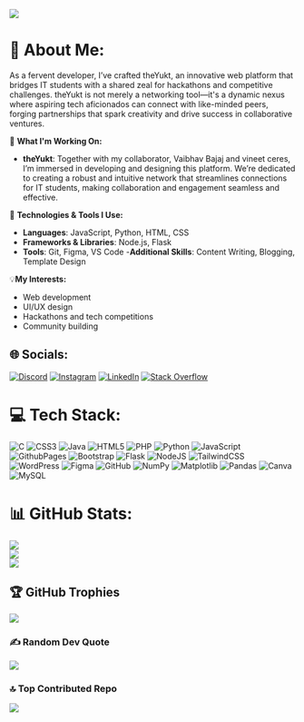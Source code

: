 [![](https://visitcount.itsvg.in/api?id=vaibhavraj072&icon=2&color=0)](https://visitcount.itsvg.in)

# 💫 About Me:
As a fervent developer, I’ve crafted theYukt, an innovative web platform that bridges IT students with a shared zeal for hackathons and competitive challenges. theYukt is not merely a networking tool—it's a dynamic nexus where aspiring tech aficionados can connect with like-minded peers, forging partnerships that spark creativity and drive success in collaborative ventures.

🌟 **What I'm Working On:**
- **theYukt**: Together with my collaborator, Vaibhav Bajaj and vineet ceres, I’m immersed in developing and designing this platform. We’re dedicated to creating a robust and intuitive network that streamlines connections for IT students, making collaboration and engagement seamless and effective.

🔧 **Technologies & Tools I Use:**  
- **Languages**: JavaScript, Python, HTML, CSS  
- **Frameworks & Libraries**: Node.js, Flask  
- **Tools**: Git, Figma, VS Code
-**Additional Skills**: Content Writing, Blogging, Template Design

  
💡**My Interests:**  
- Web development  
- UI/UX design  
- Hackathons and tech competitions  
- Community building



## 🌐 Socials:
[![Discord](https://img.shields.io/badge/Discord-%237289DA.svg?logo=discord&logoColor=white)](https://discord.gg/vaibhav2365) [![Instagram](https://img.shields.io/badge/Instagram-%23E4405F.svg?logo=Instagram&logoColor=white)](https://www.instagram.com/vaibhav_rraj/) [![LinkedIn](https://img.shields.io/badge/LinkedIn-%230077B5.svg?logo=linkedin&logoColor=white)](https://www.linkedin.com/in/vaibhav-raj-08794b270/) [![Stack Overflow](https://img.shields.io/badge/-Stackoverflow-FE7A16?logo=stack-overflow&logoColor=white)]() 

# 💻 Tech Stack:
![C](https://img.shields.io/badge/c-%2300599C.svg?style=for-the-badge&logo=c&logoColor=white) ![CSS3](https://img.shields.io/badge/css3-%231572B6.svg?style=for-the-badge&logo=css3&logoColor=white) ![Java](https://img.shields.io/badge/java-%23ED8B00.svg?style=for-the-badge&logo=openjdk&logoColor=white) ![HTML5](https://img.shields.io/badge/html5-%23E34F26.svg?style=for-the-badge&logo=html5&logoColor=white) ![PHP](https://img.shields.io/badge/php-%23777BB4.svg?style=for-the-badge&logo=php&logoColor=white) ![Python](https://img.shields.io/badge/python-3670A0?style=for-the-badge&logo=python&logoColor=ffdd54) ![JavaScript](https://img.shields.io/badge/javascript-%23323330.svg?style=for-the-badge&logo=javascript&logoColor=%23F7DF1E) ![GithubPages](https://img.shields.io/badge/github%20pages-121013?style=for-the-badge&logo=github&logoColor=white) ![Bootstrap](https://img.shields.io/badge/bootstrap-%238511FA.svg?style=for-the-badge&logo=bootstrap&logoColor=white) ![Flask](https://img.shields.io/badge/flask-%23000.svg?style=for-the-badge&logo=flask&logoColor=white) ![NodeJS](https://img.shields.io/badge/node.js-6DA55F?style=for-the-badge&logo=node.js&logoColor=white) ![TailwindCSS](https://img.shields.io/badge/tailwindcss-%2338B2AC.svg?style=for-the-badge&logo=tailwind-css&logoColor=white) ![WordPress](https://img.shields.io/badge/WordPress-%23117AC9.svg?style=for-the-badge&logo=WordPress&logoColor=white) ![Figma](https://img.shields.io/badge/figma-%23F24E1E.svg?style=for-the-badge&logo=figma&logoColor=white) ![GitHub](https://img.shields.io/badge/github-%23121011.svg?style=for-the-badge&logo=github&logoColor=white) ![NumPy](https://img.shields.io/badge/numpy-%23013243.svg?style=for-the-badge&logo=numpy&logoColor=white) ![Matplotlib](https://img.shields.io/badge/Matplotlib-%23ffffff.svg?style=for-the-badge&logo=Matplotlib&logoColor=black) ![Pandas](https://img.shields.io/badge/pandas-%23150458.svg?style=for-the-badge&logo=pandas&logoColor=white) ![Canva](https://img.shields.io/badge/Canva-%2300C4CC.svg?style=for-the-badge&logo=Canva&logoColor=white) ![MySQL](https://img.shields.io/badge/mysql-4479A1.svg?style=for-the-badge&logo=mysql&logoColor=white)
# 📊 GitHub Stats:
![](https://github-readme-stats.vercel.app/api?username=vaibhavraj072&theme=dark&hide_border=false&include_all_commits=false&count_private=false)<br/>
![](https://github-readme-streak-stats.herokuapp.com/?user=vaibhavraj072&theme=dark&hide_border=false)<br/>
![](https://github-readme-stats.vercel.app/api/top-langs/?username=vaibhavraj072&theme=dark&hide_border=false&include_all_commits=false&count_private=false&layout=compact)

## 🏆 GitHub Trophies
![](https://github-profile-trophy.vercel.app/?username=vaibhavraj072&theme=radical&no-frame=false&no-bg=false&margin-w=4)

### ✍️ Random Dev Quote
![](https://quotes-github-readme.vercel.app/api?type=horizontal&theme=radical)

### 🔝 Top Contributed Repo
![](https://github-contributor-stats.vercel.app/api?username=vaibhavraj072&limit=5&theme=dark&combine_all_yearly_contributions=true)



<!-- Proudly created with GPRM ( https://gprm.itsvg.in ) -->
